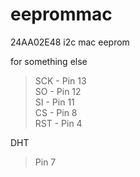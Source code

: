 eeprommac
=========

24AA02E48 i2c mac eeprom


for something else
>  SCK - Pin 13 <br>
  SO  - Pin 12<br>
  SI  - Pin 11<br>
  CS  - Pin  8<br>
  RST - Pin  4


DHT
>  Pin 7
